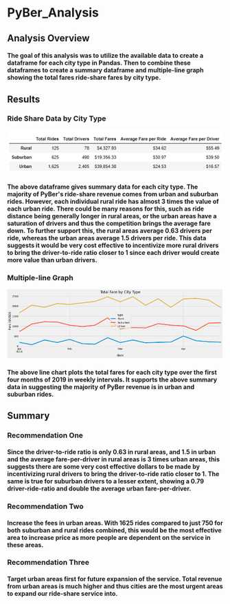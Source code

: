 # PyBer_Analysis

## Analysis Overview

#### The goal of this analysis was to utilize the available data to create a dataframe for each city type in Pandas. Then to combine these dataframes to create a summary dataframe and multiple-line graph showing the total fares ride-share fares by city type. 

## Results

### Ride Share Data by City Type

![Summary Dataframe](/Resources/summary_df.png)

#### The above dataframe gives summary data for each city type. The majority of PyBer's ride-share revenue comes from urban and suburban rides. However, each individual rural ride has almost 3 times the value of each urban ride. There could be many reasons for this, such as ride distance being generally longer in rural areas, or the urban areas have a saturation of drivers and thus the competition brings the average fare down. To further support this, the rural areas average 0.63 drivers per ride, whereas the urban areas average 1.5 drivers per ride. This data suggests it would be very cost effective to incentivize more rural drivers to bring the driver-to-ride ratio closer to 1 since each driver would create more value than urban drivers.

### Multiple-line Graph

![Multiple line Chart](/Resources/chart.png)

#### The above line chart plots the total fares for each city type over the first four months of 2019 in weekly intervals. It supports the above summary data in suggesting the majority of PyBer revenue is in urban and suburban rides. 

## Summary

### Recommendation One

#### Since the driver-to-ride ratio is only 0.63 in rural areas, and 1.5 in urban and the average fare-per-driver in rural areas is 3 times urban areas, this suggests there are some very cost effective dollars to be made by incentivizing rural drivers to bring the driver-to-ride ratio closer to 1. The same is true for suburban drivers to a lesser extent, showing a 0.79 driver-ride-ratio and double the average urban fare-per-driver.

### Recommendation Two

#### Increase the fees in urban areas. With 1625 rides compared to just 750 for both suburban and rural rides combined, this would be the most effective area to increase price as more people are dependent on the service in these areas.

### Recommendation Three

#### Target urban areas first for future expansion of the service. Total revenue from urban areas is much higher and thus cities are the most urgent areas to expand our ride-share service into.
